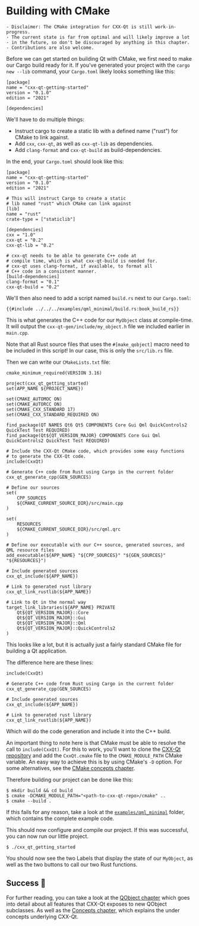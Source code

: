 <!--
SPDX-FileCopyrightText: 2022 Klarälvdalens Datakonsult AB, a KDAB Group company <info@kdab.com>
SPDX-FileContributor: Leon Matthes <leon.matthes@kdab.com>

SPDX-License-Identifier: MIT OR Apache-2.0
-->

# Building with CMake

```diff,ignore
- Disclaimer: The CMake integration for CXX-Qt is still work-in-progress.
- The current state is far from optimal and will likely improve a lot
- in the future, so don't be discouraged by anything in this chapter.
- Contributions are also welcome.
```

Before we can get started on building Qt with CMake, we first need to make our Cargo build ready for it.
If you've generated your project with the `cargo new --lib` command, your `Cargo.toml` likely looks something like this:
```toml,ignore
[package]
name = "cxx-qt-getting-started"
version = "0.1.0"
edition = "2021"

[dependencies]
```

We'll have to do multiple things:
- Instruct cargo to create a static lib with a defined name ("rust") for CMake to link against.
- Add `cxx`, `cxx-qt`, as well as `cxx-qt-lib` as dependencies.
- Add `clang-format` and `cxx-qt-build` as build-dependencies.

In the end, your `Cargo.toml` should look like this:
```toml,ignore
[package]
name = "cxx-qt-getting-started"
version = "0.1.0"
edition = "2021"

# This will instruct Cargo to create a static
# lib named "rust" which CMake can link against
[lib]
name = "rust"
crate-type = ["staticlib"]

[dependencies]
cxx = "1.0"
cxx-qt = "0.2"
cxx-qt-lib = "0.2"

# cxx-qt needs to be able to generate C++ code at
# compile time, which is what cxx-qt-build is needed for.
# cxx-qt uses clang-format, if available, to format all
# C++ code in a consistent manner.
[build-dependencies]
clang-format = "0.1"
cxx-qt-build = "0.2"
```

We'll then also need to add a script named `build.rs` next to our `Cargo.toml`:
```rust,ignore
{{#include ../../../examples/qml_minimal/build.rs:book_build_rs}}
```
This is what generates the C++ code for our `MyObject` class at compile-time.
It will output the `cxx-qt-gen/include/my_object.h` file we included earlier in `main.cpp`.

Note that all Rust source files that uses the `#[make_qobject]` macro need to be included in this script!
In our case, this is only the `src/lib.rs` file.

Then we can write our `CMakeLists.txt` file:

```cmake,ignore
cmake_minimum_required(VERSION 3.16)

project(cxx_qt_getting_started)
set(APP_NAME ${PROJECT_NAME})

set(CMAKE_AUTOMOC ON)
set(CMAKE_AUTORCC ON)
set(CMAKE_CXX_STANDARD 17)
set(CMAKE_CXX_STANDARD_REQUIRED ON)

find_package(QT NAMES Qt6 Qt5 COMPONENTS Core Gui Qml QuickControls2 QuickTest Test REQUIRED)
find_package(Qt${QT_VERSION_MAJOR} COMPONENTS Core Gui Qml QuickControls2 QuickTest Test REQUIRED)

# Include the CXX-Qt CMake code, which provides some easy functions
# to generate the CXX-Qt code.
include(CxxQt)

# Generate C++ code from Rust using Cargo in the current folder
cxx_qt_generate_cpp(GEN_SOURCES)

# Define our sources
set(
    CPP_SOURCES
    ${CMAKE_CURRENT_SOURCE_DIR}/src/main.cpp
)

set(
    RESOURCES
    ${CMAKE_CURRENT_SOURCE_DIR}/src/qml.qrc
)

# Define our executable with our C++ source, generated sources, and QML resource files
add_executable(${APP_NAME} "${CPP_SOURCES}" "${GEN_SOURCES}" "${RESOURCES}")

# Include generated sources
cxx_qt_include(${APP_NAME})

# Link to generated rust library
cxx_qt_link_rustlib(${APP_NAME})

# Link to Qt in the normal way
target_link_libraries(${APP_NAME} PRIVATE
    Qt${QT_VERSION_MAJOR}::Core
    Qt${QT_VERSION_MAJOR}::Gui
    Qt${QT_VERSION_MAJOR}::Qml
    Qt${QT_VERSION_MAJOR}::QuickControls2
)
```

This looks like a lot, but it is actually just a fairly standard CMake file for building a Qt application.

The difference here are these lines:
```cmake,ignore
include(CxxQt)

# Generate C++ code from Rust using Cargo in the current folder
cxx_qt_generate_cpp(GEN_SOURCES)

# Include generated sources
cxx_qt_include(${APP_NAME})

# Link to generated rust library
cxx_qt_link_rustlib(${APP_NAME})
```

Which will do the code generation and include it into the C++ build.

An important thing to note here is that CMake must be able to resolve the call to `include(CxxQt)`.
For this to work, you'll want to clone the [CXX-Qt repository](https://github.com/KDAB/cxx-qt/) and add the `CxxQt.cmake` file to the `CMAKE_MODULE_PATH` CMake variable.
An easy way to achieve this is by using CMake's `-D` option.
For some alternatives, see the [CMake concepts chapter](../concepts/cmake.md).

Therefore building our project can be done like this:
```shell
$ mkdir build && cd build
$ cmake -DCMAKE_MODULE_PATH="<path-to-cxx-qt-repo>/cmake" ..
$ cmake --build .
```
If this fails for any reason, take a look at the [`examples/qml_minimal`](https://github.com/KDAB/cxx-qt/tree/main/examples/qml_minimal) folder, which contains the complete example code.

This should now configure and compile our project.
If this was successful, you can now run our little project.
```shell
$ ./cxx_qt_getting_started
```

You should now see the two Labels that display the state of our `MyObject`, as well as the two buttons to call our two Rust functions.

## Success   🥳

For further reading, you can take a look at the [QObject chapter](../qobject/index.md) which goes into detail about all features that CXX-Qt exposes to new QObject subclasses.
As well as the [Concepts chapter](../concepts/index.md), which explains the under concepts underlying CXX-Qt.
